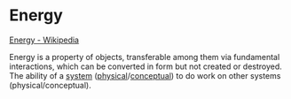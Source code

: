 # Energy

<a href="https://en.wikipedia.org/wiki/Energy" target="_blank">Energy - Wikipedia</a>

Energy is a property of objects, transferable among them via fundamental interactions, which can be converted in form but not created or destroyed. The ability of a [system](./system.md) ([physical](./physical-system.md)/[conceptual](./conceptual-system.md)) to do work on other systems (physical/conceptual).
